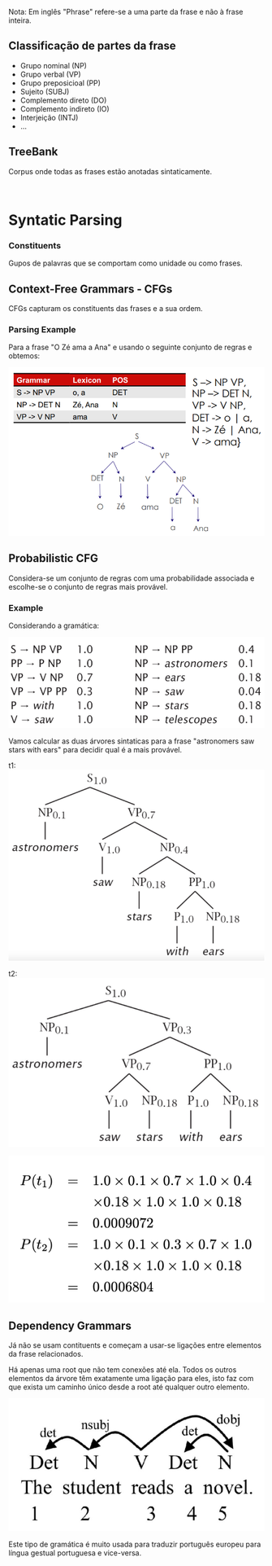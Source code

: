 Nota: Em inglês "Phrase" refere-se a uma parte da frase e não à frase inteira.

## Classificação de partes da frase

- Grupo nominal (NP)
- Grupo verbal (VP)
- Grupo preposicioal (PP)
- Sujeito (SUBJ)
- Complemento direto (DO)
- Complemento indireto (IO)
- Interjeição (INTJ)
- ...


## TreeBank

Corpus onde todas as frases estão anotadas sintaticamente.

<br>

# Syntatic Parsing

### Constituents

Gupos de palavras que se comportam como unidade ou como frases.

## Context-Free Grammars - CFGs

CFGs capturam os constituents das frases e a sua ordem.

### Parsing Example

Para a frase "O Zé ama a Ana" e usando o seguinte conjunto de regras e obtemos:

<img src="Imagens/Aula9 Syntatic Parsing Example.png">

## Probabilistic CFG

Considera-se um conjunto de regras com uma probabilidade associada e escolhe-se o conjunto de regras mais provável.

### Example

Considerando a gramática:

<img src="Imagens/Aula9 Probabilistic CFG Example1.png">

Vamos calcular as duas árvores sintaticas para a frase "astronomers saw stars with ears" para decidir qual é a mais provável.

t1:
<img src="Imagens/Aula9 Probabilistic CFG Example2.png">

t2:
<img src="Imagens/Aula9 Probabilistic CFG Example3.png">

<img src="Imagens/Aula9 Probabilistic CFG Example4.png">

## Dependency Grammars

Já não se usam contituents e começam a usar-se ligações entre elementos da frase relacionados.

Há apenas uma root que não tem conexões até ela. Todos os outros elementos da árvore têm exatamente uma ligação para eles, isto faz com que exista um caminho único desde a root até qualquer outro elemento.

<img src="Imagens/Aula9 Dependency Grammar Example.png">

Este tipo de gramática é muito usada para traduzir português europeu para língua gestual portuguesa e vice-versa.